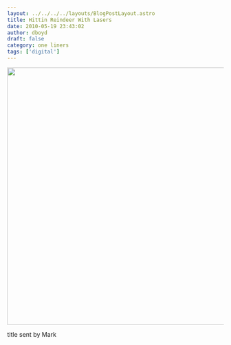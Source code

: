 ```yaml
---
layout: ../../../../layouts/BlogPostLayout.astro
title: Hittin Reindeer With Lasers
date: 2010-05-19 23:43:02
author: dboyd
draft: false
category: one liners
tags: ['digital']
---
```

<img
    src="https://img.selfiespirits.com/images/2010/05/deerLasers.jpg"
    alt=""
    style="width: auto; height: clamp(0px, 95vh, 600px);"
/>

title sent by Mark
